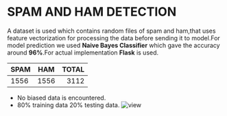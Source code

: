 # SPAM AND HAM DETECTION 
A dataset is used which contains random files of spam and ham,that uses feature vectorization for processing the data before sending it to model.For model prediction we used **Naive Bayes Classifier** which gave the accuracy around **96%**.For actual implementation **Flask** is used. 

| SPAM          | HAM           | TOTAL  |
| ------------- |:-------------:| -----: |
| 1556          |1556           | 3112   |
* No biased data is encountered.
* 80% training data 20% testing data.
![view](https://user-images.githubusercontent.com/37765578/82870007-dbab7800-9f4c-11ea-8a20-5b96f960aa4d.png)
